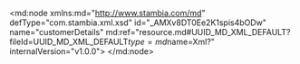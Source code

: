 <?xml version="1.0" encoding="UTF-8"?>
<md:node xmlns:md="http://www.stambia.com/md" defType="com.stambia.xml.xsd" id="_AMXv8DT0Ee2K1spis4bODw" name="customerDetails" md:ref="resource.md#UUID_MD_XML_DEFAULT?fileId=UUID_MD_XML_DEFAULT$type=md$name=Xml?" internalVersion="v1.0.0">
  <attribute defType="com.stambia.xml.xsd.xsdReverseVersion" id="_AMXv8TT0Ee2K1spis4bODw" value="1"/>
  <attribute defType="com.stambia.xml.xsd.xsdPath" id="_AMXv8jT0Ee2K1spis4bODw" value="%{env:workspace_loc}%/Training/Files_IN/XML/customerDetails.xsd"/>
  <attribute defType="com.stambia.xml.xsd.prefixForElement" id="_AMXv9DT0Ee2K1spis4bODw" value="unqualified"/>
  <attribute defType="com.stambia.xml.xsd.prefixForAttribute" id="_AMYXADT0Ee2K1spis4bODw" value="unqualified"/>
  <attribute defType="com.stambia.xml.xsd.targetNamespace" id="_AMYXATT0Ee2K1spis4bODw" value="http://semarchy.com/samples/management"/>
  <node defType="com.stambia.xml.namespace" id="_AMYXAjT0Ee2K1spis4bODw" name="http://semarchy.com/samples/common">
    <attribute defType="com.stambia.xml.namespace.prefix" id="_AMYXAzT0Ee2K1spis4bODw" value="com"/>
  </node>
  <node defType="com.stambia.xml.namespace" id="_AMYXBDT0Ee2K1spis4bODw" name="http://semarchy.com/samples/management">
    <attribute defType="com.stambia.xml.namespace.prefix" id="_AMYXBTT0Ee2K1spis4bODw" value="mgt"/>
  </node>
  <node defType="com.stambia.xml.namespace" id="_AMYXBjT0Ee2K1spis4bODw" name="http://www.w3.org/2001/XMLSchema">
    <attribute defType="com.stambia.xml.namespace.prefix" id="_AMYXBzT0Ee2K1spis4bODw" value="xs"/>
  </node>
  <node defType="com.stambia.xml.root" id="_AMYXCDT0Ee2K1spis4bODw" name="customerDetails" position="0">
    <node defType="com.stambia.xml.sequence" id="_AMYXCTT0Ee2K1spis4bODw" position="3">
      <attribute defType="com.stambia.xml.sequence.minOccurs" id="_AMYXCjT0Ee2K1spis4bODw" value="1"/>
      <attribute defType="com.stambia.xml.sequence.maxOccurs" id="_AMYXCzT0Ee2K1spis4bODw" value="1"/>
      <node defType="com.stambia.xml.element" id="_AMYXDDT0Ee2K1spis4bODw" name="customer" position="0">
        <attribute defType="com.stambia.xml.element.minOccurs" id="_AMYXDTT0Ee2K1spis4bODw" value="0"/>
        <attribute defType="com.stambia.xml.element.maxOccurs" id="_AMYXDjT0Ee2K1spis4bODw" value="-1"/>
        <attribute defType="com.stambia.xml.element.originalType" id="_AMYXDzT0Ee2K1spis4bODw" value="mgt:CustomerDetail"/>
        <node defType="com.stambia.xml.attribute" id="_AMYXEDT0Ee2K1spis4bODw" name="customerId" position="0">
          <attribute defType="com.stambia.xml.attribute.type" id="_AMY-EDT0Ee2K1spis4bODw" value="integer"/>
          <attribute defType="com.stambia.xml.attribute.originalType" id="_AMY-ETT0Ee2K1spis4bODw" value="xs:integer"/>
          <attribute defType="com.stambia.xml.attribute.use" id="_AMY-EjT0Ee2K1spis4bODw" value="optional"/>
        </node>
        <node defType="com.stambia.xml.attribute" id="_AMY-EzT0Ee2K1spis4bODw" name="titleCode" position="1">
          <attribute defType="com.stambia.xml.attribute.type" id="_AMY-FDT0Ee2K1spis4bODw" value="string"/>
          <attribute defType="com.stambia.xml.attribute.originalType" id="_AMY-FTT0Ee2K1spis4bODw" value="xs:string"/>
          <attribute defType="com.stambia.xml.attribute.use" id="_AMY-FjT0Ee2K1spis4bODw" value="optional"/>
        </node>
        <node defType="com.stambia.xml.attribute" id="_AMY-FzT0Ee2K1spis4bODw" name="title" position="2">
          <attribute defType="com.stambia.xml.attribute.type" id="_AMY-GDT0Ee2K1spis4bODw" value="string"/>
          <attribute defType="com.stambia.xml.attribute.originalType" id="_AMY-GTT0Ee2K1spis4bODw" value="xs:string"/>
          <attribute defType="com.stambia.xml.attribute.use" id="_AMY-GjT0Ee2K1spis4bODw" value="optional"/>
        </node>
        <node defType="com.stambia.xml.attribute" id="_AMY-GzT0Ee2K1spis4bODw" name="firstName" position="3">
          <attribute defType="com.stambia.xml.attribute.type" id="_AMY-HDT0Ee2K1spis4bODw" value="string"/>
          <attribute defType="com.stambia.xml.attribute.originalType" id="_AMY-HTT0Ee2K1spis4bODw" value="xs:string"/>
          <attribute defType="com.stambia.xml.attribute.use" id="_AMY-HjT0Ee2K1spis4bODw" value="optional"/>
        </node>
        <node defType="com.stambia.xml.attribute" id="_AMY-HzT0Ee2K1spis4bODw" name="lastName" position="4">
          <attribute defType="com.stambia.xml.attribute.type" id="_AMY-IDT0Ee2K1spis4bODw" value="string"/>
          <attribute defType="com.stambia.xml.attribute.originalType" id="_AMY-ITT0Ee2K1spis4bODw" value="xs:string"/>
          <attribute defType="com.stambia.xml.attribute.use" id="_AMY-IjT0Ee2K1spis4bODw" value="optional"/>
        </node>
        <node defType="com.stambia.xml.attribute" id="_AMY-IzT0Ee2K1spis4bODw" name="company" position="5">
          <attribute defType="com.stambia.xml.attribute.type" id="_AMY-JDT0Ee2K1spis4bODw" value="string"/>
          <attribute defType="com.stambia.xml.attribute.originalType" id="_AMY-JTT0Ee2K1spis4bODw" value="xs:string"/>
          <attribute defType="com.stambia.xml.attribute.use" id="_AMY-JjT0Ee2K1spis4bODw" value="optional"/>
        </node>
        <node defType="com.stambia.xml.attribute" id="_AMY-JzT0Ee2K1spis4bODw" name="birthDate" position="6">
          <attribute defType="com.stambia.xml.attribute.type" id="_AMY-KDT0Ee2K1spis4bODw" value="dateTime"/>
          <attribute defType="com.stambia.xml.attribute.originalType" id="_AMY-KTT0Ee2K1spis4bODw" value="xs:dateTime"/>
          <attribute defType="com.stambia.xml.attribute.use" id="_AMY-KjT0Ee2K1spis4bODw" value="optional"/>
        </node>
        <node defType="com.stambia.xml.sequence" id="_AMY-KzT0Ee2K1spis4bODw" position="10">
          <attribute defType="com.stambia.xml.sequence.minOccurs" id="_AMY-LDT0Ee2K1spis4bODw" value="1"/>
          <attribute defType="com.stambia.xml.sequence.maxOccurs" id="_AMY-LTT0Ee2K1spis4bODw" value="1"/>
          <node defType="com.stambia.xml.element" id="_AMY-LjT0Ee2K1spis4bODw" name="address" position="0">
            <attribute defType="com.stambia.xml.element.minOccurs" id="_AMY-LzT0Ee2K1spis4bODw" value="0"/>
            <attribute defType="com.stambia.xml.element.maxOccurs" id="_AMY-MDT0Ee2K1spis4bODw" value="-1"/>
            <attribute defType="com.stambia.xml.element.originalType" id="_AMY-MTT0Ee2K1spis4bODw" value="com:Address"/>
            <node defType="com.stambia.xml.attribute" id="_AMY-MjT0Ee2K1spis4bODw" name="addressId" position="0">
              <attribute defType="com.stambia.xml.attribute.type" id="_AMY-MzT0Ee2K1spis4bODw" value="integer"/>
              <attribute defType="com.stambia.xml.attribute.originalType" id="_AMY-NDT0Ee2K1spis4bODw" value="xs:integer"/>
              <attribute defType="com.stambia.xml.attribute.use" id="_AMY-NTT0Ee2K1spis4bODw" value="optional"/>
            </node>
            <node defType="com.stambia.xml.attribute" id="_AMY-NjT0Ee2K1spis4bODw" name="addressDetails" position="1">
              <attribute defType="com.stambia.xml.attribute.type" id="_AMY-NzT0Ee2K1spis4bODw" value="string"/>
              <attribute defType="com.stambia.xml.attribute.originalType" id="_AMY-ODT0Ee2K1spis4bODw" value="xs:string"/>
              <attribute defType="com.stambia.xml.attribute.use" id="_AMY-OTT0Ee2K1spis4bODw" value="optional"/>
            </node>
            <node defType="com.stambia.xml.attribute" id="_AMY-OjT0Ee2K1spis4bODw" name="zipCode" position="2">
              <attribute defType="com.stambia.xml.attribute.type" id="_AMY-OzT0Ee2K1spis4bODw" value="string"/>
              <attribute defType="com.stambia.xml.attribute.originalType" id="_AMY-PDT0Ee2K1spis4bODw" value="xs:string"/>
              <attribute defType="com.stambia.xml.attribute.use" id="_AMY-PTT0Ee2K1spis4bODw" value="optional"/>
            </node>
            <node defType="com.stambia.xml.attribute" id="_AMY-PjT0Ee2K1spis4bODw" name="city" position="3">
              <attribute defType="com.stambia.xml.attribute.type" id="_AMY-PzT0Ee2K1spis4bODw" value="string"/>
              <attribute defType="com.stambia.xml.attribute.originalType" id="_AMY-QDT0Ee2K1spis4bODw" value="xs:string"/>
              <attribute defType="com.stambia.xml.attribute.use" id="_AMY-QTT0Ee2K1spis4bODw" value="optional"/>
            </node>
            <node defType="com.stambia.xml.attribute" id="_AMY-QjT0Ee2K1spis4bODw" name="stateCode" position="4">
              <attribute defType="com.stambia.xml.attribute.type" id="_AMY-QzT0Ee2K1spis4bODw" value="string"/>
              <attribute defType="com.stambia.xml.attribute.originalType" id="_AMY-RDT0Ee2K1spis4bODw" value="xs:string"/>
              <attribute defType="com.stambia.xml.attribute.use" id="_AMY-RTT0Ee2K1spis4bODw" value="optional"/>
            </node>
          </node>
          <node defType="com.stambia.xml.element" id="_AMY-RjT0Ee2K1spis4bODw" name="phone" position="1">
            <attribute defType="com.stambia.xml.element.minOccurs" id="_AMY-RzT0Ee2K1spis4bODw" value="0"/>
            <attribute defType="com.stambia.xml.element.maxOccurs" id="_AMY-SDT0Ee2K1spis4bODw" value="-1"/>
            <attribute defType="com.stambia.xml.element.originalType" id="_AMY-STT0Ee2K1spis4bODw" value="com:Phone"/>
            <node defType="com.stambia.xml.attribute" id="_AMY-SjT0Ee2K1spis4bODw" name="phoneId" position="0">
              <attribute defType="com.stambia.xml.attribute.type" id="_AMY-SzT0Ee2K1spis4bODw" value="integer"/>
              <attribute defType="com.stambia.xml.attribute.originalType" id="_AMY-TDT0Ee2K1spis4bODw" value="xs:integer"/>
              <attribute defType="com.stambia.xml.attribute.use" id="_AMY-TTT0Ee2K1spis4bODw" value="optional"/>
            </node>
            <node defType="com.stambia.xml.attribute" id="_AMY-TjT0Ee2K1spis4bODw" name="phoneTypeCode" position="1">
              <attribute defType="com.stambia.xml.attribute.type" id="_AMY-TzT0Ee2K1spis4bODw" value="string"/>
              <attribute defType="com.stambia.xml.attribute.originalType" id="_AMY-UDT0Ee2K1spis4bODw" value="xs:string"/>
              <attribute defType="com.stambia.xml.attribute.use" id="_AMY-UTT0Ee2K1spis4bODw" value="optional"/>
            </node>
            <node defType="com.stambia.xml.attribute" id="_AMZlIDT0Ee2K1spis4bODw" name="phoneNumber" position="2">
              <attribute defType="com.stambia.xml.attribute.type" id="_AMZlITT0Ee2K1spis4bODw" value="string"/>
              <attribute defType="com.stambia.xml.attribute.originalType" id="_AMZlIjT0Ee2K1spis4bODw" value="xs:string"/>
              <attribute defType="com.stambia.xml.attribute.use" id="_AMZlIzT0Ee2K1spis4bODw" value="optional"/>
            </node>
            <node defType="com.stambia.xml.attribute" id="_AMZlJDT0Ee2K1spis4bODw" name="phoneType" position="3">
              <attribute defType="com.stambia.xml.attribute.type" id="_AMZlJTT0Ee2K1spis4bODw" value="string"/>
              <attribute defType="com.stambia.xml.attribute.originalType" id="_AMZlJjT0Ee2K1spis4bODw" value="xs:string"/>
              <attribute defType="com.stambia.xml.attribute.use" id="_AMZlJzT0Ee2K1spis4bODw" value="optional"/>
            </node>
            <node defType="com.stambia.xml.attribute" id="_AMZlKDT0Ee2K1spis4bODw" name="phoningAllowed" position="4">
              <attribute defType="com.stambia.xml.attribute.type" id="_AMZlKTT0Ee2K1spis4bODw" value="boolean"/>
              <attribute defType="com.stambia.xml.attribute.originalType" id="_AMZlKjT0Ee2K1spis4bODw" value="xs:boolean"/>
              <attribute defType="com.stambia.xml.attribute.use" id="_AMZlKzT0Ee2K1spis4bODw" value="optional"/>
            </node>
          </node>
          <node defType="com.stambia.xml.element" id="_AMZlLDT0Ee2K1spis4bODw" name="email" position="2">
            <attribute defType="com.stambia.xml.element.minOccurs" id="_AMZlLTT0Ee2K1spis4bODw" value="0"/>
            <attribute defType="com.stambia.xml.element.maxOccurs" id="_AMZlLjT0Ee2K1spis4bODw" value="-1"/>
            <attribute defType="com.stambia.xml.element.originalType" id="_AMZlLzT0Ee2K1spis4bODw" value="com:Email"/>
            <node defType="com.stambia.xml.attribute" id="_AMZlMDT0Ee2K1spis4bODw" name="emailId" position="0">
              <attribute defType="com.stambia.xml.attribute.type" id="_AMZlMTT0Ee2K1spis4bODw" value="integer"/>
              <attribute defType="com.stambia.xml.attribute.originalType" id="_AMZlMjT0Ee2K1spis4bODw" value="xs:integer"/>
              <attribute defType="com.stambia.xml.attribute.use" id="_AMZlMzT0Ee2K1spis4bODw" value="optional"/>
            </node>
            <node defType="com.stambia.xml.attribute" id="_AMZlNDT0Ee2K1spis4bODw" name="emailAddress" position="1">
              <attribute defType="com.stambia.xml.attribute.type" id="_AMZlNTT0Ee2K1spis4bODw" value="string"/>
              <attribute defType="com.stambia.xml.attribute.originalType" id="_AMZlNjT0Ee2K1spis4bODw" value="xs:string"/>
              <attribute defType="com.stambia.xml.attribute.use" id="_AMZlNzT0Ee2K1spis4bODw" value="optional"/>
            </node>
            <node defType="com.stambia.xml.attribute" id="_AMZlODT0Ee2K1spis4bODw" name="emailType" position="2">
              <attribute defType="com.stambia.xml.attribute.type" id="_AMZlOTT0Ee2K1spis4bODw" value="string"/>
              <attribute defType="com.stambia.xml.attribute.originalType" id="_AMZlOjT0Ee2K1spis4bODw" value="xs:string"/>
              <attribute defType="com.stambia.xml.attribute.use" id="_AMZlOzT0Ee2K1spis4bODw" value="optional"/>
            </node>
            <node defType="com.stambia.xml.attribute" id="_AMZlPDT0Ee2K1spis4bODw" name="mailingAllowed" position="3">
              <attribute defType="com.stambia.xml.attribute.type" id="_AMZlPTT0Ee2K1spis4bODw" value="boolean"/>
              <attribute defType="com.stambia.xml.attribute.originalType" id="_AMZlPjT0Ee2K1spis4bODw" value="xs:boolean"/>
              <attribute defType="com.stambia.xml.attribute.use" id="_AMZlPzT0Ee2K1spis4bODw" value="optional"/>
            </node>
          </node>
        </node>
      </node>
    </node>
  </node>
</md:node>